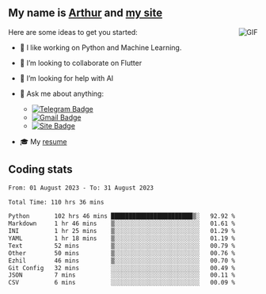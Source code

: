 
## My name is [Arthur](https://www.linkedin.com/in/arthur-novais-201420/) and [my site](https://arthurcn96.github.io/)

<!--
**Arthurcn96/Arthurcn96** is a ✨ _special_ ✨ repository because its `README.md` (this file) appears on your GitHub profile.
-->
<img align="right"  max-width="440" max-height="240" alt="GIF" src="https://raw.githubusercontent.com/Arthurcn96/Arthurcn96/master/helloThere.gif" />

Here are some ideas to get you started:

- 🤖 I like working on Python and Machine Learning.
- 👯 I’m looking to collaborate on Flutter
- 🤔 I’m looking for help with AI
- 💬 Ask me about anything:
    - [![Telegram Badge](https://img.shields.io/badge/-@Arthurcn9-0088cc?style=for-the-badge&logo=Telegram&logoColor=white)](https://t.me/Arthurcn9)
    - [![Gmail Badge](https://img.shields.io/badge/-@Arthurcn9-red?style=for-the-badge&logo=Gmail&logoColor=white)](mailto:Arthurcn96@gmail.com)
    - [![Site Badge](https://img.shields.io/badge/arthurcn96.github.io-informational?style=for-the-badge&logo=internetexplorer)](https://arthurcn96.github.io/)

- 🎓 My [resume](https://github.com/Arthurcn96/resume/blob/master/Resume_PT-BR.pdf)


## Coding stats
<!--START_SECTION:waka-->

```txt
From: 01 August 2023 - To: 31 August 2023

Total Time: 110 hrs 36 mins

Python       102 hrs 46 mins ███████████████████████▒░   92.92 %
Markdown     1 hr 46 mins    ▒░░░░░░░░░░░░░░░░░░░░░░░░   01.61 %
INI          1 hr 25 mins    ▒░░░░░░░░░░░░░░░░░░░░░░░░   01.29 %
YAML         1 hr 18 mins    ▒░░░░░░░░░░░░░░░░░░░░░░░░   01.19 %
Text         52 mins         ▒░░░░░░░░░░░░░░░░░░░░░░░░   00.79 %
Other        50 mins         ▒░░░░░░░░░░░░░░░░░░░░░░░░   00.76 %
Ezhil        46 mins         ▒░░░░░░░░░░░░░░░░░░░░░░░░   00.70 %
Git Config   32 mins         ░░░░░░░░░░░░░░░░░░░░░░░░░   00.49 %
JSON         7 mins          ░░░░░░░░░░░░░░░░░░░░░░░░░   00.11 %
CSV          6 mins          ░░░░░░░░░░░░░░░░░░░░░░░░░   00.09 %
```

<!--END_SECTION:waka-->
